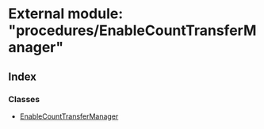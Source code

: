 # External module: "procedures/EnableCountTransferManager"

## Index

### Classes

* [EnableCountTransferManager](../classes/_procedures_enablecounttransfermanager_.enablecounttransfermanager.md)
